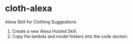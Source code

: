 # cloth-alexa
Alexa Skill for Clothing Suggestions

1. Create a new Alexa Hosted Skill.
2. Copy the lambda and model folders into the code section.
